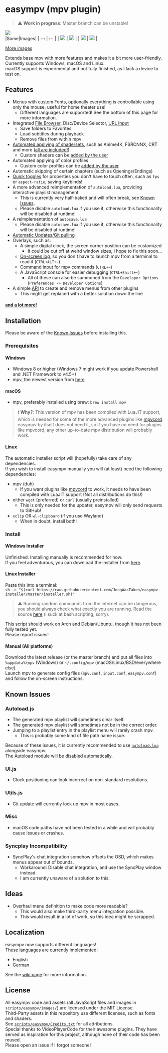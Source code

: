 # easympv (mpv plugin)

> :warning: **Work in progress**: Master branch can be unstable!  

![](https://github.com/JongWasTaken/easympv-installer/blob/d71bf546c9d12859bc383ab21f0114ae7fdb47c2/images/main.png)  
|Some|Images|
| :-: | :-: |
| ![](https://github.com/JongWasTaken/easympv-installer/blob/d71bf546c9d12859bc383ab21f0114ae7fdb47c2/images/browser.png) | ![](https://github.com/JongWasTaken/easympv-installer/blob/d71bf546c9d12859bc383ab21f0114ae7fdb47c2/images/playback.png) |
| ![](https://github.com/JongWasTaken/easympv-installer/blob/d71bf546c9d12859bc383ab21f0114ae7fdb47c2/images/shaders.png) | ![](https://github.com/JongWasTaken/easympv-installer/blob/d71bf546c9d12859bc383ab21f0114ae7fdb47c2/images/settings.png) |
  
[More images](https://github.com/JongWasTaken/easympv-installer/tree/d71bf546c9d12859bc383ab21f0114ae7fdb47c2/images)  
  
Extends base mpv with more features and makes it a bit more user-friendly.  
Currently supports Windows, macOS and Linux.  
macOS support is experimental and not fully finished, as I lack a device to test on.  

## Features
- Menus with custom Fonts, optionally everything is controllable using only the mouse, useful for home theater use!
    - Different languages are supported! See the bottom of this page for more information.
- Integrated [File Browser](https://github.com/JongWasTaken/easympv-installer/blob/d71bf546c9d12859bc383ab21f0114ae7fdb47c2/images/browser.png), Disc/Device Selector, [URL Input](https://github.com/JongWasTaken/easympv-installer/blob/d71bf546c9d12859bc383ab21f0114ae7fdb47c2/images/url.png)
    - Save folders to Favorites
    - Load subtitles during playback
    - Remove files from within mpv
- [Automated applying of shadersets](https://github.com/JongWasTaken/easympv-installer/blob/d71bf546c9d12859bc383ab21f0114ae7fdb47c2/images/shaders.png), such as Anime4K, FSRCNNX, CRT and more ([all are included!](https://github.com/JongWasTaken/easympv/tree/master/scripts/easympv/shaders))
    - Custom shaders can be [added by the user](https://github.com/JongWasTaken/easympv/wiki/Presets)
- Automated applying of color profiles
    - Custom color profiles can be [added by the user](https://github.com/JongWasTaken/easympv/wiki/Presets)
- Automatic skipping of certain chapters (such as Openings/Endings)
- [Quick toggles](https://github.com/JongWasTaken/easympv-installer/blob/d71bf546c9d12859bc383ab21f0114ae7fdb47c2/images/playback.png) for properties you don't have to touch often, such as `fps` or `aspect-ratio`, saving keybinds!
- A more advanced reimplementation of `autoload.lua`, providing interactive playlist management
    - This is currently very half-baked and will often break, see [Known Issues](#known-issues).
    - Please disable `autoload.lua` if you use it, otherwise this functionality will be disabled at runtime!
- A reimplementation of `autosave.lua`
    - Please disable `autosave.lua` if you use it, otherwise this functionality will be disabled at runtime!
- [Automatic Updates/Git pulling](https://github.com/JongWasTaken/easympv-installer/blob/d71bf546c9d12859bc383ab21f0114ae7fdb47c2/images/update.png)
- Overlays, such as:
    - A simple digital clock, the screen corner position can be customized
        - It could be cut off at weird window sizes, I hope to fix this soon...
    - [On-screen log](https://github.com/JongWasTaken/easympv-installer/blob/d71bf546c9d12859bc383ab21f0114ae7fdb47c2/images/log.png), so you don't have to launch mpv from a terminal to read it (`CTRL+ALT+~`)
    - Command input for mpv commands (`CTRL+~`)
    - A JavaScript console for easier debugging (`CTRL+Shift+~`)
        - All of these can also be summoned from the `Developer Options` (`Preferences -> Developer Options`)
- A simple [API](https://github.com/JongWasTaken/easympv/wiki/API) to create and remove menus from other plugins
    - This might get replaced with a better solution down the line
#### [and a lot more!](https://github.com/JongWasTaken/easympv-installer/blob/d71bf546c9d12859bc383ab21f0114ae7fdb47c2/images/settings.png)
## Installation
Please be aware of the [Known Issues](#known-issues) before installing this.  
### Prerequisites
#### Windows
- Windows 8 or higher (Windows 7 might work if you update Powershell and .NET Framework to v4.5+)
- mpv, the newest version from [here](https://sourceforge.net/projects/mpv-player-windows/files/64bit/)

#### macOS
- mpv, preferably installed using brew: `brew install mpv`  
> :exclamation: **Why?**: This version of mpv has been compiled with LuaJIT support, which is needed for some of the more advanced plugins like [mpvcord](https://github.com/yutotakano/mpvcord). easympv by itself does not need it, so if you have no need for plugins like mpvcord, any other up-to-date mpv distribution will probably work.  

#### Linux
The automatic installer script will (hopefully) take care of any dependencies.  
If you wish to install easympv manually you will (at least) need the following dependencies:
- mpv (duh)
    - If you want plugins like [mpvcord](https://github.com/yutotakano/mpvcord) to work, it needs to have been compiled with LuaJIT support (Not all distributions do this!)
- either `wget` (preferred) or `curl` (usually preinstalled)
    - This is only needed for the updater, easympv will only send requests to GitHub!
- `xclip` OR `wl-clipboard` (if you use Wayland)
    - When in doubt, install both!

### Install
#### Windows Installer
Unfinished. Installing manually is recommended for now.  
If you feel adventurous, you can download the installer from [here](https://github.com/JongWasTaken/easympv-installer/releases/latest).  

#### Linux Installer
Paste this into a terminal:  
`sh -c "$(curl https://raw.githubusercontent.com/JongWasTaken/easympv-installer/master/installer.sh)"`  
> :warning: Running random commands from the internet can be dangerous, you should always check what exactly you are running. Read the source [here](https://raw.githubusercontent.com/JongWasTaken/easympv-installer/master/installer.sh) (i suck at bash scripting, sorry).  

This script should work on Arch and Debian/Ubuntu, though it has not been fully tested yet.  
Please report issues!  
#### Manual (All platforms)
Download the latest release (or the master branch) and put all files into `%appdata%\mpv` (Windows) or `~/.config/mpv` (macOS/Linux/BSD/everywhere else).  
Launch mpv to generate config files (`mpv.conf`, `input.conf`, `easympv.conf`) and follow the on-screen instructions.  

## Known Issues
### Autoload.js
- The generated mpv playlist will sometimes clear itself.
- The generated mpv playlist will sometimes not be in the correct order.
- Jumping to a playlist entry in the playlist menu will rarely crash mpv.
    - This is probably some kind of file path name issue.

Because of these issues, it is currently recommended to use [`autoload.lua`](https://github.com/mpv-player/mpv/blob/master/TOOLS/lua/autoload.lua) alongside easympv.  
The Autoload module will be disabled automatically.
### UI.js
- Clock positioning can look incorrect on non-standard resolutions.
### Utils.js
- Git update will currently lock up mpv in most cases.
### Misc
- macOS code paths have not been tested in a while and will probably cause issues or crashes.
### Syncplay Incompatibility
- SyncPlay's chat integration somehow offsets the OSD, which makes menus appear out of bounds.
    - Workaround: Disable chat integration, and use the SyncPlay window instead.
    - I am currently unaware of a solution to this.

## Ideas
- Overhaul menu definition to make code more readable?
    - This would also make third-party menu integration possible.
    - This would result in a lot of work, so this idea might be scrapped.

## Localization
easympv now supports different languages!  
These languages are currently implemented:  
- English
- German
  
See the [wiki page](https://github.com/JongWasTaken/easympv/wiki/Localization) for more information.

## License
All easympv code and assets (all JavaScript files and images in `scripts/easympv/images/`) are licensed under the MIT License.  
Third-Party assets in this repository use different licenses, such as fonts and shaders.  
See [`scripts/easympv/Credits.txt`](https://github.com/JongWasTaken/easympv/blob/master/scripts/easympv/Credits.txt) for all attributions.  
Special thanks to VideoPlayerCode for their awesome plugins. They have served as inspiration for this project, although none of their code has been reused.  
Please open an issue if I forgot someone!  
